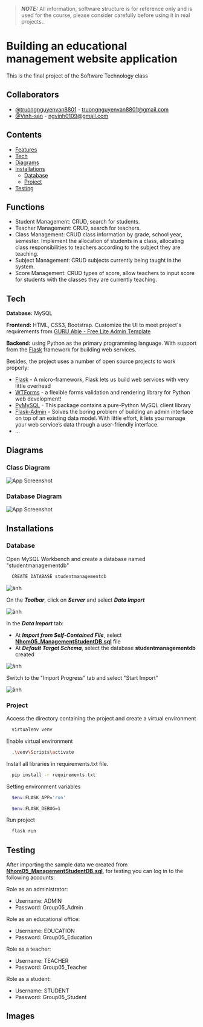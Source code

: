 > **_NOTE:_**  All information, software structure is for reference only and is used for the course, please consider carefully before using it in real projects..

# Building an educational management website application

This is the final project of the Software Technology class

## Collaborators

- [@truongnguyenvan8801](https://github.com/truongnguyenvan8801) - truongnguyenvan8801@gmail.com
- [@Vinh-san](https://github.com/Vinh-san) - ngvinh0109@gmail.com

## Contents

- [Features](https://github.com/truongnguyenvan8801/ManagementStudent_Flask#Features)
- [Tech](https://github.com/truongnguyenvan8801/ManagementStudent_Flask#Tech)
- [Diagrams](https://github.com/truongnguyenvan8801/ManagementStudent_Flask#Diagrams)
- [Installations](https://github.com/truongnguyenvan8801/ManagementStudent_Flask#Installations)
  + [Database](https://github.com/truongnguyenvan8801/ManagementStudent_Flask#Installations#Database)
  + [Project](https://github.com/truongnguyenvan8801/ManagementStudent_Flask#Installations#Project)
- [Testing](https://github.com/truongnguyenvan8801/ManagementStudent_Flask#Testing)


## Functions

- Student Management: CRUD, search for students.
- Teacher Management: CRUD, search for teachers.
- Class Management: CRUD class information by grade, school year, semester. Implement the allocation of students in a class, allocating class responsibilities to         teachers according to the subject they are teaching.
- Subject Management: CRUD subjects currently being taught in the system.
- Score Management: CRUD types of score, allow teachers to input score for students with the classes they are currently teaching.


## Tech

**Database:** MySQL

**Frontend:** HTML, CSS3, Bootstrap. Customize the UI to meet project's requirements from [GURU Able - Free Lite Admin Template](https://github.com/technext/guruable2)

**Backend:** using Python as the primary programming language. With support from the [<ins>Flask</ins>](https://flask.palletsprojects.com/en/2.1.x/) framework for building web services.

Besides, the project uses a number of open source projects to work properly:
- [<ins>Flask</ins>](https://flask.palletsprojects.com/en/2.1.x/) -  A micro-framework, Flask lets us build web services with very little overhead
- [<ins>WTForms</ins>](https://wtforms.readthedocs.io/en/3.0.x/) - a flexible forms validation and rendering library for Python web development!
- [<ins>PyMySQL</ins>](https://pypi.org/project/PyMySQL/#documentation) - This package contains a pure-Python MySQL client library
- [<ins>Flask-Admin</ins>](https://flask-admin.readthedocs.io/en/latest/) - Solves the boring problem of building an admin interface on top of an existing data model. With little effort, it lets you manage your web service’s data through a user-friendly interface.
- ...



## Diagrams

### Class Diagram

![App Screenshot](https://imgur.com/Ww3cmyU.png)

### Database Diagram

![App Screenshot](https://imgur.com/2ok4EEs.png)



## Installations

### Database

Open MySQL Workbench and create a database named "studentmanagementdb"

```bash
  CREATE DATABASE studentmanagementdb
```
![ảnh](https://user-images.githubusercontent.com/73820820/176401876-237e1445-ab9a-44e2-af45-8b2b4742796e.png)

On the ***Toolbar***, click on ***Server*** and select ***Data Import***

![ảnh](https://user-images.githubusercontent.com/73820820/176403520-a6669288-3e28-4d86-962f-8134619538c0.png)

In the ***Data Import*** tab:
  + At ***Import from Self-Contained File***, select [<ins>**Nhom05_ManagementStudentDB.sql**</ins>](https://drive.google.com/file/d/16CtT6XBCuZ6M1v4BoP3JxwrY2JGtMZY3/view?usp=sharing) file
  + At ***Default Target Schema***, select the database **studentmanagementdb** created
  
![ảnh](https://user-images.githubusercontent.com/73820820/176404972-b64bab6c-e9f2-4f18-b606-a4f061a5454a.png)

Switch to the "Import Progress" tab and select "Start Import"

![ảnh](https://user-images.githubusercontent.com/73820820/176406184-2b1ea49a-ea04-425e-9c4f-272a536048a8.png)


### Project

Access the directory containing the project and create a virtual environment

```bash
  virtualenv venv
```

Enable virtual environment

```bash
  .\venv\Scripts\activate
```

Install all libraries in requirements.txt file.

```bash
  pip install -r requirements.txt
```

Setting environment variables

```bash
  $env:FLASK_APP='run'
```
```bash
  $env:FLASK_DEBUG=1
```

Run project

```bash
  flask run
```



## Testing

After importing the sample data we created from [<ins>**Nhom05_ManagementStudentDB.sql**</ins>](https://drive.google.com/file/d/16CtT6XBCuZ6M1v4BoP3JxwrY2JGtMZY3/view?usp=sharing), for testing you can log in to the following accounts:

Role as an administrator:
+ Username: ADMIN
+ Password: Group05_Admin

Role as an educational office:
+ Username: EDUCATION
+ Password: Group05_Education

Role as a teacher:
+ Username: TEACHER
+ Password: Group05_Teacher

Role as a student:
+ Username: STUDENT
+ Password: Group05_Student

## Images


